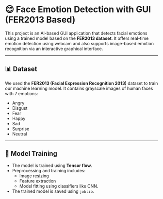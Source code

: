 # 😊 Face Emotion Detection with GUI (FER2013 Based)

This project is an AI-based GUI application that detects facial emotions using a trained model based on the **FER2013 dataset**. It offers real-time emotion detection using webcam and also supports image-based emotion recognition via an interactive graphical interface.

---

## 📊 Dataset

We used the **FER2013 (Facial Expression Recognition 2013)** dataset to train our machine learning model. It contains grayscale images of human faces with 7 emotions:

- Angry
- Disgust
- Fear
- Happy
- Sad
- Surprise
- Neutral

---

## 🧠 Model Training

- The model is trained using **Tensor flow**.
- Preprocessing and training includes:
  - Image resizing
  - Feature extraction
  - Model fitting using classifiers like CNN.
- The trained model is saved using `joblib`.


